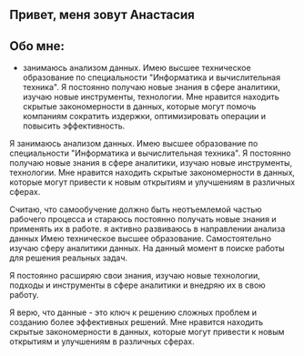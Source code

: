 ## Привет, меня зовут Анастасия

## Обо мне:

* занимаюсь анализом данных. Имею высшее техническое образование по специальности "Информатика и вычислительная техника". Я постоянно получаю новые знания в сфере аналитики, изучаю новые инструменты, технологии. Мне нравится находить скрытые закономерности в данных, которые могут помочь компаниям сократить издержки, оптимизировать операции и повысить эффективность.

Я занимаюсь анализом данных. Имею высшее образование по специальности "Информатика и вычислительная техника". Я постоянно получаю новые знания в сфере аналитики, изучаю новые инструменты, технологии. Мне нравится находить скрытые закономерности в данных, которые могут привести к новым открытиям и улучшениям в различных сферах.

Считаю, что самообучение должно быть неотъемлемой частью рабочего процесса и стараюсь постоянно получать новые знания и применять их в работе.
я активно развиваюсь в направлении анализа данных
Имею техническое высшее образование. Самостоятельно изучаю сферу аналитики данных. На данный момент в поиске работы для решения реальных задач. 

 Я постоянно расширяю свои знания, изучаю новые технологии, подходы и инструменты в сфере аналитики и внедряю их в свою работу.

 Я верю, что данные - это ключ к решению сложных проблем и созданию более эффективных решений. Мне нравится находить скрытые закономерности в данных, которые могут привести к новым открытиям и улучшениям в различных сферах.

<!--
**anastasiia-umnova/anastasiia-umnova** is a ✨ _special_ ✨ repository because its `README.md` (this file) appears on your GitHub profile.

Here are some ideas to get you started:

- 🔭 I’m currently working on ...
- 🌱 I’m currently learning ...
- 👯 I’m looking to collaborate on ...
- 🤔 I’m looking for help with ...
- 💬 Ask me about ...
- 📫 How to reach me: ...
- 😄 Pronouns: ...
- ⚡ Fun fact: ...
-->
